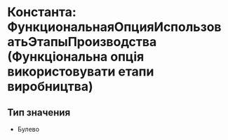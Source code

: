 ﻿# Константа: ФункциональнаяОпцияИспользоватьЭтапыПроизводства (Функціональна опція використовувати етапи виробництва)

## Тип значения

- Булево

